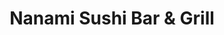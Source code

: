 ---
layout: place
title: "Nanami Sushi Bar & Grill"
permalink: /texas/austin/nanami-sushi-bar-grill.html
stateAbbr: TX
stateName: Texas
cityName: Austin
seo:
  name: "Nanami Sushi Bar & Grill"
  type: Restaurant
  links: https://nanamisushi.com/
description: "Looking for sushi in Austin, Texas? Check out Nanami Sushi Bar & Grill for a delightful Japanese dining experience. Enjoy a variety of sushi and other dishes..."
place_id: ChIJzR-XJnFMW4YRXQD8BnDS6IA
photos:
  - name: >-
      places/ChIJzR-XJnFMW4YRXQD8BnDS6IA/photos/AeeoHcLEYUkFRmjWMp5dp4mOssI_mJ0Vs2w5obx6XztbbA3fg_Xg-KKgZFtASWDdAg6r8Eluo1ZsnrCG-WAbnzSjSAGGsmo4v2unxdTd1ByQO-OtEIitss0TIWsDVrM0VG81kcpCL8RMlNds6S8JpNsvz58UEC2T0BTiEEquZKf8IvWMhyQ_QBAbkN4t210uSgCKt1-lBXPciu1KWRkWY_00XLUUKQPG808vOOcVpue0WkzUGU_TE8huA1sLP4lE9HyhUJS5nmnmA-atJsvMQUwNmXYxWJbyH0IDSGFwJP4F2V6atYeNyAO-iqI_BZaZ34sAW5Sp2N6yOQRdWlTxTNF08jrIZ8jbb0sVn9LMDdaUOxmfzryl3ZaXfmFbbGR_M02mOldhYoyxSFQV-CMnIzpTPwYYVAgnH4m5Bul8zb6gupG0Ew
    widthPx: 3360
    heightPx: 1680
    authorAttributions:
      - displayName: Jackie Medina
        uri: https://maps.google.com/maps/contrib/117880412866590633022
        photoUri: >-
          https://lh3.googleusercontent.com/a-/ALV-UjVnNvWqTLAhvKWJn13KfI8gkRHkQPt3EieE4tmxzmF6E9gxZga8YA=s100-p-k-no-mo
    flagContentUri: >-
      https://www.google.com/local/imagery/report/?cb_client=maps_api_places.places_api&image_key=!1e10!2sCIHM0ogKEICAgIDEg93RaA&hl=en-US
    googleMapsUri: >-
      https://www.google.com/maps/place//data=!3m4!1e2!3m2!1sCIHM0ogKEICAgIDEg93RaA!2e10!4m2!3m1!1s0x865b4c7126971fcd:0x80e8d27006fc005d
  - name: >-
      places/ChIJzR-XJnFMW4YRXQD8BnDS6IA/photos/AeeoHcL3ucHG79fyuPmpgzC_FDKK5a5PuQjtJARjHAMYQfIzwBaopojQXHca0rnXyEG-d2v9DdR2Ev2ywTI-iDLRQVjUuvI_n0VZKjl4DsQlgD-mvcVloXIBU-iSnT65hv-_MyXdf1Tm9GRtjwYbVDn_aCt6YR3PLtgZanepckHQM58JGnu1jKBD5nQDJ_5Em_ueTGDSPwWCrZraNmxTQp_SAHVJPjOzoKXXOvn5Kjspw1jMWSMZfEgctZgRNgjsau8NAKyO9g7lB1J0cIEd48f5PfmZJNPTdyTaAJKHwA2p4Uf-Xw
    widthPx: 792
    heightPx: 800
    authorAttributions:
      - displayName: Nanami Sushi Bar & Grill
        uri: https://maps.google.com/maps/contrib/102438250953439460215
        photoUri: >-
          https://lh3.googleusercontent.com/a/ACg8ocKCuggoVkYXYB1YAMcU54nd4SzH39Ve6D0ofdGHw06nl-iXkg=s100-p-k-no-mo
    flagContentUri: >-
      https://www.google.com/local/imagery/report/?cb_client=maps_api_places.places_api&image_key=!1e10!2sAF1QipNZRcixRZuwFxzbN_aS_koIzPcDgLzxMbL4CZbR&hl=en-US
    googleMapsUri: >-
      https://www.google.com/maps/place//data=!3m4!1e2!3m2!1sAF1QipNZRcixRZuwFxzbN_aS_koIzPcDgLzxMbL4CZbR!2e10!4m2!3m1!1s0x865b4c7126971fcd:0x80e8d27006fc005d
  - name: >-
      places/ChIJzR-XJnFMW4YRXQD8BnDS6IA/photos/AeeoHcI3u74gPpvNLN-zKkKFQqJ4J5pwUxjRbUEBLvQzVA5M4pKOALGBaTap9GVhdrhsDdR9zOVyDJCUao3cElkhSz3UEGEy6cvTzItOavAGURk_GgHtX-WhpgDYHJaif41oN0pD54aDeoO2StN20Gj9-6SuACk1ULdr8yNtnju2VLryUTOrXxxuv4qd4G92gZqgysRIsgxo8wVjm2ul74IA7IbRknl-EN32natlwStTmSLyFvW40xOMuTviU0-K7OTsMENZFiHouqyvaOUJR55eACw45C6iSLE_eLYzvulaEQzy-oo-jEmJWEpsmvtcds-1YIIPRbiohz7lQjFABMUvxQCospBo7NpgNQxilUskksDoih9F2D7-QJnj6iqpAetjOnUX4-_cfiAuXdfyUJnwJMH77xgMSYstI1LyCu5xs-aKmooI
    widthPx: 1242
    heightPx: 2208
    authorAttributions:
      - displayName: Aidan Chang
        uri: https://maps.google.com/maps/contrib/115293714908580713515
        photoUri: >-
          https://lh3.googleusercontent.com/a-/ALV-UjXZaAdsApfzJvOokVGqWqp3UJWWqrPnLMuF0XL0UcIH1r05jUrklA=s100-p-k-no-mo
    flagContentUri: >-
      https://www.google.com/local/imagery/report/?cb_client=maps_api_places.places_api&image_key=!1e10!2sCIHM0ogKEICAgMCwkJT8iQE&hl=en-US
    googleMapsUri: >-
      https://www.google.com/maps/place//data=!3m4!1e2!3m2!1sCIHM0ogKEICAgMCwkJT8iQE!2e10!4m2!3m1!1s0x865b4c7126971fcd:0x80e8d27006fc005d
  - name: >-
      places/ChIJzR-XJnFMW4YRXQD8BnDS6IA/photos/AeeoHcJA1H2GjnU_20zJT-9gBP-HCfLwoFaCfANzlt85vN9qB3mxcyh8S2bc8iqQnwkypjV0Zvllj91VJFNKkRPpPCDAEA2YVpYoghtD70_5BMyZwhX0TMGPUTvIsTxQWsjnLu3dqby88jn156d7UJaSMp_Q-Uq4l3BF1mzB_KGuTCgRRBOT6f9o7ZrhoP4lVMhmCkgE92fmdisgA_-bhusqrhjLGmboJIuOWtuFQtmeRL8lDlbC1BEUuWN9yNEa1ErZ0vYVbf2stKGCqcRwhP34nFTIldAbWQa_GmU68W0EjUPhW2xGsKgOrXvouKSEXxCce5CNdrAyrrKpiFXcNdFmYGJ9Y9VuM2DsU9d92BrmoRs-xZVnHJQDwqmRJlQjDN6SGWeWKH7PWl_3xrp5hugR06JWo4cLhlgGUmNNEvKOswyCUA
    widthPx: 3024
    heightPx: 4032
    authorAttributions:
      - displayName: Crystal Zuniga
        uri: https://maps.google.com/maps/contrib/104706636699112798895
        photoUri: >-
          https://lh3.googleusercontent.com/a-/ALV-UjVTo8vRPPv2iXfYxbzXxJcKywYVyZhd1hm4gt92Dz0ZKVa-i7-x=s100-p-k-no-mo
    flagContentUri: >-
      https://www.google.com/local/imagery/report/?cb_client=maps_api_places.places_api&image_key=!1e10!2sCIHM0ogKEICAgIC75-qLJQ&hl=en-US
    googleMapsUri: >-
      https://www.google.com/maps/place//data=!3m4!1e2!3m2!1sCIHM0ogKEICAgIC75-qLJQ!2e10!4m2!3m1!1s0x865b4c7126971fcd:0x80e8d27006fc005d
  - name: >-
      places/ChIJzR-XJnFMW4YRXQD8BnDS6IA/photos/AeeoHcJNfCkXs6MtJuJx1XsbI5stxuezk7GhgxOjMG5dyLmEaErCyDQVX2IMiWH9czrRIT8EZ5SyRwye7tlkFcaPC6SEGiqk43pGsTV3VhLdoNQqMf1csBVRTc1-yFVSKvwEl8EwrzOE3Idav6XxTdS02b8-LCaxnulpZOFp1ny79c8Rg7qGorwGDd8KSfqnrgdskRP19Ff8SDNBfpkvdrsUyV4br0G9aLJu6_628i93nd6y35s0qTVwhSYFJ3E7akPwZoddocbBpJ-2xB_acluPmSQy-TNaIi7nPRVqqhwRz3wKkHwnzIxmTvKjxonM97KEx4cGzQEd673P-MMYwv9MPJJZ-KbwSHjZHkKmHEGwboA-O-CJRjMfojnBx7VzAWFuNB1bTnoXOro1gP7L2ofYqZ-jtHlfQLCtcZhAGtsG5zDX0ioO
    widthPx: 3024
    heightPx: 4032
    authorAttributions:
      - displayName: John U Guzel
        uri: https://maps.google.com/maps/contrib/106638693959801819447
        photoUri: >-
          https://lh3.googleusercontent.com/a-/ALV-UjXnCGIGAY0B541PPhJIXu30jj0hd9oPZ7-YqCtboEKfX4hWfBopeA=s100-p-k-no-mo
    flagContentUri: >-
      https://www.google.com/local/imagery/report/?cb_client=maps_api_places.places_api&image_key=!1e10!2sCIHM0ogKEICAgID6-M69qwE&hl=en-US
    googleMapsUri: >-
      https://www.google.com/maps/place//data=!3m4!1e2!3m2!1sCIHM0ogKEICAgID6-M69qwE!2e10!4m2!3m1!1s0x865b4c7126971fcd:0x80e8d27006fc005d
  - name: >-
      places/ChIJzR-XJnFMW4YRXQD8BnDS6IA/photos/AeeoHcJ4hGPBYEjQ4Tt9lkVOiC4I1eChtzAX-myo8sCintWBKV-8PnT8vHbgtSOU3kqsk6b2Pi-VovYzRhCbRjaqNJ5KST8HOfYrMEAYnrrgMtRORKGVj8pRP_wIbmjlO7vpgfIEe9l1UyuifVniP3Bplf7F6s6zwXf7sWL5onlwIDHGazyK_k_P8MBgGj7emhT-2RVyrx6tOlMNhSs57JkTM5O-Xh6KqK_zzlZKtA0nMbYxWRdgdbRE0IG7ZlYmc7LkSo26tCgBHUg176MlsWGWQ9Q2lfU0958agLn32xgFzKH4MQ
    widthPx: 1169
    heightPx: 641
    authorAttributions:
      - displayName: Nanami Sushi Bar & Grill
        uri: https://maps.google.com/maps/contrib/102438250953439460215
        photoUri: >-
          https://lh3.googleusercontent.com/a/ACg8ocKCuggoVkYXYB1YAMcU54nd4SzH39Ve6D0ofdGHw06nl-iXkg=s100-p-k-no-mo
    flagContentUri: >-
      https://www.google.com/local/imagery/report/?cb_client=maps_api_places.places_api&image_key=!1e10!2sAF1QipMd99l6HS94Zfa3HCakdkR4tnl4PIsoF-E8DtM9&hl=en-US
    googleMapsUri: >-
      https://www.google.com/maps/place//data=!3m4!1e2!3m2!1sAF1QipMd99l6HS94Zfa3HCakdkR4tnl4PIsoF-E8DtM9!2e10!4m2!3m1!1s0x865b4c7126971fcd:0x80e8d27006fc005d
  - name: >-
      places/ChIJzR-XJnFMW4YRXQD8BnDS6IA/photos/AeeoHcLNHT80yXvCuYZq3fdBehIjKyy7syv6t9JKU64VU70aUx9M8gGD83Yers0WkohbRPexJFg4NC4mqyaxfnQUxgId0Dfmw7IocHNLZUx9ICAqlgtTp4TBDK1Kj5MOX6MUewencd8LdLO-7QbUM7Qagken2bLiwmI7wHNJSXf401SCMCLChBf07vvVBI5FgYYlD5HZ9G_bOOmkOz4RtIVnzaKMfoUUSKdtEjBjYCCOlHWyVjaehcqsGAVs_grqb2tNclgqFdgAP8o0K8SkeOEWRo4vYT51rFf6eoqjF30oJKt7V9G8g7xtJb6cMx8svQhfe5JEXhG0QkYA6kz4bP1lwM06kt37H34jogAU4OISevBqO1ltzsuQ73--vdUy_AYtjt3DOg0uCwpbwFC3AuwdBKWLo_7jdno_BYRbSLfHL79fGTE
    widthPx: 3024
    heightPx: 4032
    authorAttributions:
      - displayName: Joshua Ehl
        uri: https://maps.google.com/maps/contrib/105518995314529414123
        photoUri: >-
          https://lh3.googleusercontent.com/a-/ALV-UjUWHNhyrwoa55UhJkFl8ehzT0snpAKHcDhhKSQCZ5IDL6DxuMFS=s100-p-k-no-mo
    flagContentUri: >-
      https://www.google.com/local/imagery/report/?cb_client=maps_api_places.places_api&image_key=!1e10!2sCIHM0ogKEICAgMCQkKHCkwE&hl=en-US
    googleMapsUri: >-
      https://www.google.com/maps/place//data=!3m4!1e2!3m2!1sCIHM0ogKEICAgMCQkKHCkwE!2e10!4m2!3m1!1s0x865b4c7126971fcd:0x80e8d27006fc005d
  - name: >-
      places/ChIJzR-XJnFMW4YRXQD8BnDS6IA/photos/AeeoHcLrwsw6GJx92QTpW2lzhjXkC0mlTezsBuTTLgAnOEeXXY1jovqVnLMMruA7Pxv04aSpaOe3bpZ33IuEt9w6T7bfcqaJeV6B4LLk3W0qKYohNGAeIGKcConebLvugqGDKdcKro31fkcFkQiWzRXbBhFaIcbsbT-8RrVyRQawdGuoNfi3GgJPXeOWpjBEYXdkBW-IjKJh6apXrNBCp5HnoaN7hfnBsx4puCXM5Um0E65MCrAoaGBVNhfH5UqUD3w9VlCEbDANbfJ2eLjS7v-u2fgpgctDKAsVMs-OygJqn8ju8A
    widthPx: 1169
    heightPx: 643
    authorAttributions:
      - displayName: Nanami Sushi Bar & Grill
        uri: https://maps.google.com/maps/contrib/102438250953439460215
        photoUri: >-
          https://lh3.googleusercontent.com/a/ACg8ocKCuggoVkYXYB1YAMcU54nd4SzH39Ve6D0ofdGHw06nl-iXkg=s100-p-k-no-mo
    flagContentUri: >-
      https://www.google.com/local/imagery/report/?cb_client=maps_api_places.places_api&image_key=!1e10!2sAF1QipO6z8duYdawHG020KXCpA0ULy5XDo2TmTnhiCD7&hl=en-US
    googleMapsUri: >-
      https://www.google.com/maps/place//data=!3m4!1e2!3m2!1sAF1QipO6z8duYdawHG020KXCpA0ULy5XDo2TmTnhiCD7!2e10!4m2!3m1!1s0x865b4c7126971fcd:0x80e8d27006fc005d
  - name: >-
      places/ChIJzR-XJnFMW4YRXQD8BnDS6IA/photos/AeeoHcIrE74LhnDzg7Me0TtbNUR3Tm79gnLtFeMcf1gQ8FOKaiOjE2NZd2swsgcdMJM7iJKMFke0FzMZzILwybJd7Ygl29GnZY5Jfp0QPNFG5p_fGDYKyDDy1OI7MgIlar9W3_3-2DVYsOY5imNnC6nFi15fVZZXMnZIt3Tho1aMvQPjDh4W9O4qE84d6p6LIzWvapnjT4va4_OyVn3NWhq5T9ReynEkSgI-05mwR8Y3fGwcpbmjX30MUNjVRk8ptdzc9sBUwYXTXEXlMdVu2SfivDqCOSCFw-cEWE-6j_Thk5AJC5Ix2RzgLmLqy9q6-Uttf26Tmb8CJZqbwLGBWC9YJFI8kMyGfRqbDIRhLGTp-mck4q5L133I0FYwhw28DInvPzRE5mRrbBTdRLdgq9xiKHVoWpAfV8XSZm50wNmjNnYUSw
    widthPx: 4032
    heightPx: 3024
    authorAttributions:
      - displayName: AmaLinda Chindori-Chininga
        uri: https://maps.google.com/maps/contrib/100565274356204219778
        photoUri: >-
          https://lh3.googleusercontent.com/a-/ALV-UjV7fyV5fghWD4ZEGmVU5BaJvwhxZgOYF8_GeojKm6MeQ1maUus=s100-p-k-no-mo
    flagContentUri: >-
      https://www.google.com/local/imagery/report/?cb_client=maps_api_places.places_api&image_key=!1e10!2sCIHM0ogKEICAgICC3ozlWw&hl=en-US
    googleMapsUri: >-
      https://www.google.com/maps/place//data=!3m4!1e2!3m2!1sCIHM0ogKEICAgICC3ozlWw!2e10!4m2!3m1!1s0x865b4c7126971fcd:0x80e8d27006fc005d
  - name: >-
      places/ChIJzR-XJnFMW4YRXQD8BnDS6IA/photos/AeeoHcK1_BtYzeJHLyL6NgnTzoq6eHsFEd6hCAVmR6En6qgI6pfQQMoQzhkj9fxWAE5KxTXiwyjnbLSuAd7FNMpSw4qYVmEfnZWL6wtBTOrnGBnVWF_R4Fx9_MlUjHrbWU7I5DRw38bwBuwdnw1kPC7csPq7s4M1Yc7COlPcDQ1kuxQmhqrhY860_dcin156DtIkUecP-SMAseUn1-pH49QT9EnypmiGfD1cKBddEaxeb2XS9qYyXzn6c32WWYGk3F-YH8GXqKOkI4tc6qhZxZc3UhkXjq6pQkInJNNS7D4DcJHNWw
    widthPx: 2268
    heightPx: 4032
    authorAttributions:
      - displayName: Nanami Sushi Bar & Grill
        uri: https://maps.google.com/maps/contrib/102438250953439460215
        photoUri: >-
          https://lh3.googleusercontent.com/a/ACg8ocKCuggoVkYXYB1YAMcU54nd4SzH39Ve6D0ofdGHw06nl-iXkg=s100-p-k-no-mo
    flagContentUri: >-
      https://www.google.com/local/imagery/report/?cb_client=maps_api_places.places_api&image_key=!1e10!2sAF1QipMYEzILCZMmbIXhdtQoeNJqAuVNRbw1ZUqIRfH3&hl=en-US
    googleMapsUri: >-
      https://www.google.com/maps/place//data=!3m4!1e2!3m2!1sAF1QipMYEzILCZMmbIXhdtQoeNJqAuVNRbw1ZUqIRfH3!2e10!4m2!3m1!1s0x865b4c7126971fcd:0x80e8d27006fc005d
address: 9001 Brodie Ln B1, Austin, TX 78748, USA
street: 9001 Brodie Ln B1
city: Austin
state: TX
zip: '78748'
country: USA
neighborhood: Cherry Creek
latitude: '30.193486'
longitude: '-97.843036'
accessibility_options:
  wheelchairAccessibleParking: true
  wheelchairAccessibleEntrance: true
  wheelchairAccessibleRestroom: true
  wheelchairAccessibleSeating: true
business_status: OPERATIONAL
name: Nanami Sushi Bar & Grill
google_maps_links:
  directionsUri: >-
    https://www.google.com/maps/dir//''/data=!4m7!4m6!1m1!4e2!1m2!1m1!1s0x865b4c7126971fcd:0x80e8d27006fc005d!3e0
  placeUri: https://maps.google.com/?cid=9288905610046996573
  writeAReviewUri: >-
    https://www.google.com/maps/place//data=!4m3!3m2!1s0x865b4c7126971fcd:0x80e8d27006fc005d!12e1
  reviewsUri: >-
    https://www.google.com/maps/place//data=!4m4!3m3!1s0x865b4c7126971fcd:0x80e8d27006fc005d!9m1!1b1
  photosUri: >-
    https://www.google.com/maps/place//data=!4m3!3m2!1s0x865b4c7126971fcd:0x80e8d27006fc005d!10e5
primary_type: Sushi Restaurant
opening_hours:
  regular: null
  current: null
secondary_opening_hours:
  regular:
    weekdayDescriptions: null
    type: null
  current:
    weekdayDescriptions: null
    type: null
phone: (512) 292-4228
price_level: PRICE_LEVEL_MODERATE
price_range: $20 &ndash; $30
rating: '4.2'
rating_count: 582
website: https://nanamisushi.com/
reviews: null
parking_options: null
payment_options: null
allow_dogs: null
curbside_pickup: null
delivery: null
dine_in: null
good_for_children: null
good_for_groups: null
good_for_sports: null
live_music: null
menu_for_children: null
outdoor_seating: null
reservable: null
restroom: null
serves_beer: null
serves_breakfast: null
serves_brunch: null
serves_cocktails: null
serves_coffee: null
serves_dinner: null
serves_dessert: null
serves_lunch: null
serves_vegetarian_food: null
serves_wine: null
takeout: null
summary: null

---